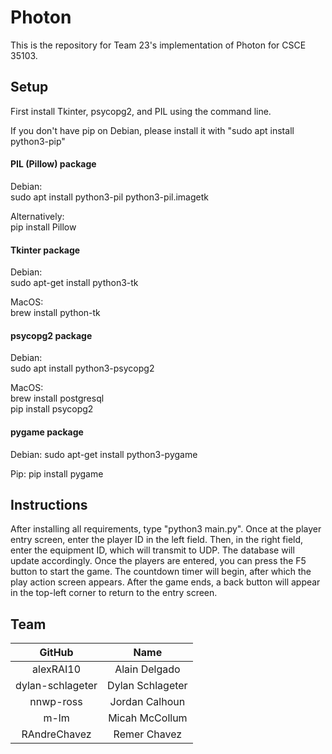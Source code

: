 # Photon

This is the repository for Team 23's implementation of Photon for CSCE 35103.

## Setup

First install Tkinter, psycopg2, and PIL using the command line.

If you don't have pip on Debian, please install it with "sudo apt install python3-pip"

#### PIL (Pillow) package

Debian:  
sudo apt install python3-pil python3-pil.imagetk

Alternatively:  
pip install Pillow

#### Tkinter package

Debian:  
sudo apt-get install python3-tk

MacOS:  
brew install python-tk

#### psycopg2 package

Debian:  
sudo apt install python3-psycopg2

MacOS:  
brew install postgresql  
pip install psycopg2

#### pygame package

Debian: 
sudo apt-get install python3-pygame

Pip: 
pip install pygame

## Instructions

After installing all requirements, type "python3 main.py".
Once at the player entry screen, enter the player ID in the left field.
Then, in the right field, enter the equipment ID, which will transmit to UDP.
The database will update accordingly.
Once the players are entered, you can press the F5 button to start the game.
The countdown timer will begin, after which the play action screen appears. 
After the game ends, a back button will appear in the top-left corner to return to the entry screen. 

## Team


GitHub	          |  Name            |
:----------------:|:----------------:|
alexRAI10	        |  Alain Delgado   |
dylan-schlageter  | Dylan Schlageter |
nnwp-ross	        |  Jordan Calhoun  |
m-lm	            |  Micah McCollum  |
RAndreChavez	    |  Remer Chavez    |